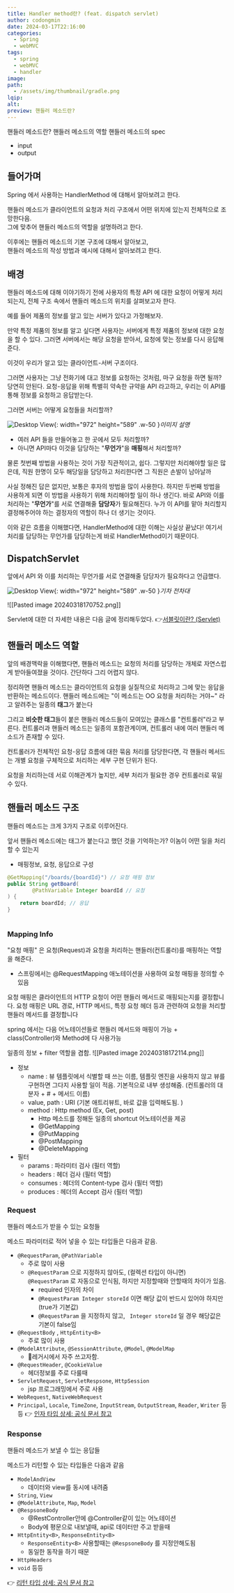 ```yaml
---
title: Handler method란? (feat. dispatch servlet)
author: codongmin
date: 2024-03-17T22:16:00
categories:
  - Spring
  - webMVC
tags:
  - spring
  - webMVC
  - handler
image: 
path:
  - /assets/img/thumbnail/gradle.png
lqip: 
alt: 
preview: 핸들러 메소드란?
---
```


핸들러 메소드란? 
핸들러 메소드의 역할
핸들러 메소드의 spec
- input 
- output

## 들어가며

Spring 에서 사용하는 HandlerMethod 에 대해서 알아보려고 한다. 

핸들러 메소드가 클라이언트의 요청과 처리 구조에서 어떤 위치에 있는지 전체적으로 조망한다음.  
그에 맞추어 핸들러 메소드의 역할을 설명하려고 한다.

이후에는 핸들러 메소드의 기본 구조에 대해서 알아보고,  
핸들러 메소드의 작성 방법과 예시에 대해서 알아보려고 한다.


## 배경 

핸들러 메소드에 대해 이야기하기 전에 사용자의 특정 API 에 대한 요청이 어떻게 처리되는지, 전체 구조 속에서 핸들러 메소드의 위치를 살펴보고자 한다. 

예를 들어 제품의 정보를 알고 있는 서버가 있다고 가정해보자.

만약 특정 제품의 정보를 알고 싶다면 사용자는 서버에게 특정 제품의 정보에 대한 요청을 할 수 있다. 
그러면 서버에서는 해당 요청을 받아서, 요청에 맞는 정보를 다시 응답해준다. 

이것이 우리가 알고 있는 클라이언트-서버 구조이다. 

그러면 사용자는 그냥 전화기에 대고 정보를 요청하는 것처럼, 마구 요청을 하면 될까? 당연히 안된다. 요청-응답을 위해 특별히 약속한 규약을 API 라고하고, 우리는 이 API를 통해 정보를 요청하고 응답받는다. 

그러면 서버는 어떻게 요청들을 처리할까? 

![Desktop View](/assets/posts/이미지파일.png){: width="972" height="589" .w-50 }_이미지 설명_

- 여러 API 들을 만들어놓고 한 곳에서 모두 처리할까?
- 아니면 API마다 이것을 담당하는 "**무언가**"을 **매핑**해서 처리할까?

물론 첫번째 방법을 사용하는 것이 가장 직관적이고, 쉽다. 그렇지만 처리해야할 일은 많은데, 직원 한명이 모두 해당일을 담당하고 처리한다면 그 직원은 손발이 남아날까

사실 정해진 답은 없지만, 보통은 후자의 방법을 많이 사용한다. 
하지만 두번째 방법을 사용하게 되면 이 방법을 사용하기 위해 처리해야할 일이 하나 생긴다. 바로 API와 이를 처리하는 "**무언가**"를 서로 연결해줄 **담당자**가 필요해진다. 누가 이 API를 맡아 처리할지 결정해주어야 하는 결정자의 역할이 하나 더 생기는 것이다.

이와 같은 흐름을 이해했다면, HandlerMethod에 대한 이해는 사실상 끝났다! 여기서 처리를 담당하는 무언가를 담당하는게 바로 HandlerMethod이기 때문이다.

## DispatchServlet

앞에서 API 와 이를 처리하는 무언가를 서로 연결해줄 담당자가 필요하다고 언급했다. 


![Desktop View](https://upload.wikimedia.org/wikipedia/commons/thumb/6/68/Pont_transpondeur.jpg/640px-Pont_transpondeur.jpg){: width="972" height="589" .w-50 }_기차 전차대_





![[Pasted image 20240318170752.png]]






Servlet에 대한 더 자세한 내용은 다음 글에 정리해두었다. 👉[서블릿이란? (Servlet)]()

## 핸들러 메소드 역할

앞의 배경맥락을 이해했다면, 핸들러 메소드는 요청의 처리를 담당하는 개체로 자연스럽게 받아들여졌을 것이다. 간단하다 그리 어렵지 않다.

정리하면 핸들러 메소드는 클라이언트의 요청을 실질적으로 처리하고 그에 맞는 응답을 반환하는 메소드이다. 
핸들러 메소드에는 "이 메소드는 OO 요청을 처리하는 거야~" 라고 알려주는 일종의 **태그**가 붙는다

그리고 **비슷한 태그**들이 붙은 핸들러 메소드들이 모여있는 클래스를 "컨트롤러"라고 부른다. 
컨트롤러과 핸들러 메소드는 일종의 포함관계이며, 컨트롤러 내에 여러 핸들러 메소드가 존재할 수 있다.

컨트롤러가 전체적인 요청-응답 흐름에 대한 묶음 처리를 담당한다면,
각 핸들러 메서드는 개별 요청을 구체적으로 처리하는 세부 구현 단위가 된다. 

요청을 처리하는데 서로 이해관계가 높지만, 세부 처리가 필요한 경우 컨트롤러로 묶일 수 있다.

## 핸들러 메소드 구조 

핸들러 메소드는 크게 3가지 구조로 이루어진다. 

앞서 핸들러 메소드에는 태그가 붙는다고 했던 것을 기억하는가?
이놈이 어떤 일을 처리할 수 있는지 

- 매핑정보, 요청, 응답으로 구성 

```java
@GetMapping("/boards/{boardId}") // 요청 매핑 정보
public String getBoard(
		@PathVariable Integer boardId // 요청
) {
	return boardId; // 응답
}
  

```


### Mapping Info


"요청 매핑" 은 요청(Request)과 요청을 처리하는 핸들러(컨트롤러)를 매핑하는 역할을 해준다.
- 스프링에서는 @RequestMapping 애노테이션을 사용하여 요청 매핑을 정의할 수 있음

요청 매핑은 클라이언트의 HTTP 요청이 어떤 핸들러 메서드로 매핑되는지를 결정합니다. 
요청 매핑은 URL 경로, HTTP 메서드, 특정 요청 헤더 등과 관련하여 요청을 처리할 핸들러 메서드를 결정합니다

spring 에서는 다음 어노테이션들로 핸들러 메서드와 매핑이 가능 + class(Controller)와 Method에 다 사용가능 

일종의 정보 + filter 역할을 겸함. 
![[Pasted image 20240318172114.png]]
- 정보
	- name : 뷰 템플릿에서 식별할 때 쓰는 이름, 템플릿 엔진을 사용하지 않고 뷰를 구현하면 그다지 사용할 일이 적음. 기본적으로 내부 생성해줌. (컨트롤러의 대분자 + # + 메서드 이름)
	- value, path : URI (기본 애트리뷰트, 바로 값을 입력해도됨. )
	- method : Http method (Ex, Get, post)
		- Http 메소드를 정해둔 일종의 shortcut 어노테이션을 제공
		- @GetMapping
		- @PutMapping
		- @PostMapping
		- @DeleteMapping
- 필터
	- params : 파라미터 검사 (필터 역할)
	- headers : 헤더 검사 (필터 역할)
	- consumes : 헤더의 Content-type 검사 (필터 역할)
	- produces : 헤더의 Accept 검사 (필터 역할)


### Request
핸들러 메소드가 받을 수 있는 요청들 

메소드 파라미터로 적어 넣을 수 있는 타입들은 다음과 같음. 
- `@RequestParam`, `@PathVariable`
	- 주로 많이 사용
	- `@RequestParam` 으로 지정하지 않아도, (컬렉션 타입이 아니면) `@RequestParam` 로 자동으로 인식됨, 하지만 지정할때와 안할때의 차이가 있음. 
		- required 인자의 차이
		- `@RequestParam Integer storeId`  이면 해당 값이 반드시 있어야 하지만 (true가 기본값)
		- `@RequestParam` 을 지정하지 않고, ` Integer storeId` 일 경우 해당값은 기본이 false임
- `@RequestBody` , `HttpEntity<B>`
	- 주로 많이 사용
- `@ModelAttribute`, `@SessionAttribute`, `@Model`, `@ModelMap`
	- 레거시에서 자주 쓰고자함.
- `@RequestHeader`, `@CookieValue`
	- 헤더정보를 주로 다룰때
- `ServletRequest`, `ServletRespsone`, `HttpSession`
	- jsp 프로그래밍에서 주로 사용 
- `WebRequest`, `NativeWebRequest`
- `Principal`, `Locale`, `TimeZone`, `InputStream`, `OutputStream`, `Reader`, `Writer` 등등
👉 [인자 타입 상세: 공식 문서 참고](https://docs.spring.io/spring-framework/reference/web/webmvc/mvc-controller/ann-methods/arguments.html) 



### Response 

핸들러 메소드가 보낼 수 있는 응답들 

메소드가 리턴할 수 있는 타입들은 다음과 같음 
- `ModelAndView`
	- 데이터와 view를 동시에 내려줌
- `String`, `View`
- `@ModelAttribute`, `Map`, `Model`
- `@RespsoneBody`
	- @RestController안에 @Controller같이 있는 어노테이션
	- Body에 평문으로 내보낼때, api로 데이터만 주고 받을때
- `HttpEntity<B>`, `ResponseEntity<B>`
	- `ResponseEntity<B>` 사용할때는 `@RespsoneBody` 를 지정안해도됨 
	- 동일한 동작을 하기 때문
- `HttpHeaders`
- `void` 등등 

👉 [리턴 타입 상세: 공식 문서 참고](https://docs.spring.io/spring-framework/reference/web/webmvc/mvc-controller/ann-methods/return-types.html) 
